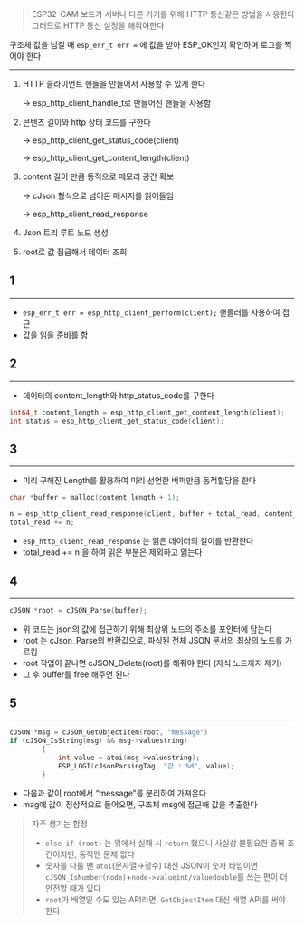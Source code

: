 > ESP32-CAM 보드가 서버나 다른 기기를 위해 HTTP 통신같은 방법을 사용한다
그러므로 HTTP 통신 설정을 해줘야한다
> 

<aside>

구조체 값을 넘길 때 `esp_err_t err =` 에 값을 받아 ESP_OK인지 확인하며 로그를 찍어야 한다 

---

1. HTTP 클라이언트 핸들을 만들어서 사용할 수 있게 한다
    
    → esp_http_client_handle_t로 만들어진 핸들을 사용함
    
2. 콘텐츠 길이와 http 상태 코드를 구한다
    
    → esp_http_client_get_status_code(client)
    
    → esp_http_client_get_content_length(client)
    
3. content 길이 만큼 동적으로 메모리 공간 확보 
    
    → cJson 형식으로 넘어온 메시지를 읽어들임
    
    → esp_http_client_read_response
    

1. Json 트리 루트 노드 생성

1. root로 값 접급해서 데이터 조회
</aside>

## 1

---

- `esp_err_t err = esp_http_client_perform(client);`  핸들러를 사용하여 접근
- 값을 읽을 준비를 함

## 2

---

- 데이터의 content_length와 http_status_code를 구한다

```c
int64_t content_length = esp_http_client_get_content_length(client);
int status = esp_http_client_get_status_code(client);
```

## 3

---

- 미리 구해진 Length를 활용하여 미리 선언한 버퍼만큼 동적할당을 한다

```c
char *buffer = malloc(content_length + 1);

n = esp_http_client_read_response(client, buffer + total_read, content_length - total_read);
total_read += n;
```

- `esp_http_client_read_response` 는 읽은 데이터의 길이를 반환한다
- total_read += n 을 하여 읽은 부분은 제외하고 읽는다

## 4

---

```c
cJSON *root = cJSON_Parse(buffer);
```

- 위 코드는 json의 값에 접근하기 위해 최상위 노드의 주소를 포인터에 담는다
- root 는 cJson_Parse의 반환값으로, 파싱된 전체 JSON 문서의 최상의 노드를 가르킴
- root 작업이 끝나면 cJSON_Delete(root)를 해줘야 한다 (자식 노드까지 제거)
- 그 후 buffer를 free 해주면 된다

## 5

---

```c
cJSON *msg = cJSON_GetObjectItem(root, "message")
if (cJSON_IsString(msg) && msg->valuestring)
        {
            int value = atoi(msg->valuestring);
            ESP_LOGI(cJsonParsingTag, "값 : %d", value);
        }
```

- 다음과 같이 root에서 “message”를 분리하여 가져온다
- mag에 값이 정상적으로 들어오면, 구조체 msg에 접근해 값을 추출한다

> 자주 생기는 함정
> 
> - `else if (root)` 는 위에서 실패 시 `return` 했으니 사실상 불필요한 중복 조건이지만, 동작엔 문제 없다
> - 숫자를 다룰 땐 `atoi`(문자열→정수) 대신 JSON이 숫자 타입이면 `cJSON_IsNumber(node)`+`node->valueint/valuedouble`를 쓰는 편이 더 안전할 때가 있다
> - `root`가 배열일 수도 있는 API라면, `GetObjectItem` 대신 배열 API를 써야 한다
